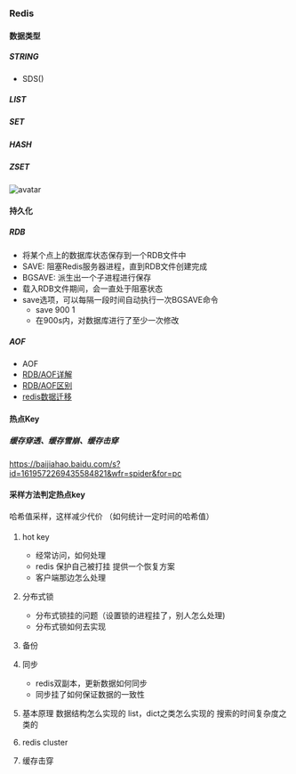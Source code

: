 ### Redis

#### 数据类型
##### STRING
* SDS()

##### LIST
##### SET
##### HASH
##### ZSET

![avatar](3.redis数据类型.png)

#### 持久化
##### RDB
* 将某个点上的数据库状态保存到一个RDB文件中
* SAVE: 阻塞Redis服务器进程，直到RDB文件创建完成
* BGSAVE: 派生出一个子进程进行保存
* 载入RDB文件期间，会一直处于阻塞状态
* save选项，可以每隔一段时间自动执行一次BGSAVE命令
   * save 900 1
   * 在900s内，对数据库进行了至少一次修改

##### AOF
* AOF
* [RDB/AOF详解](https://segmentfault.com/a/1190000012908434?utm_source=tag-newest)
* [RDB/AOF区别](https://blog.csdn.net/sinat_35821285/article/details/79842188)
* [redis数据迁移](https://www.cnblogs.com/hygs/p/6826202.html)

#### 热点Key
##### 缓存穿透、缓存雪崩、缓存击穿
https://baijiahao.baidu.com/s?id=1619572269435584821&wfr=spider&for=pc

#### 采样方法判定热点key
哈希值采样，这样减少代价
（如何统计一定时间的哈希值）

#### 
1. hot key
   * 经常访问，如何处理
   * redis 保护自己被打挂 提供一个恢复方案
   * 客户端那边怎么处理

2. 分布式锁
   * 分布式锁挂的问题（设置锁的进程挂了，别人怎么处理)
   * 分布式锁如何去实现 

3. 备份
4. 同步
   * redis双副本，更新数据如何同步
   * 同步挂了如何保证数据的一致性
5. 基本原理
  数据结构怎么实现的 list，dict之类怎么实现的
  搜索的时间复杂度之类的
6. redis cluster
7. 缓存击穿

